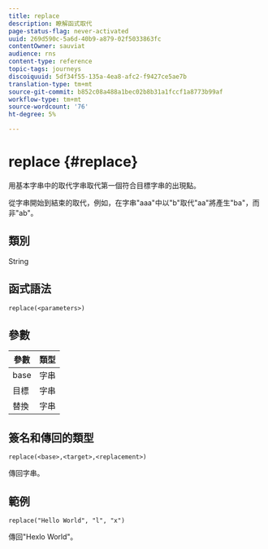 ```yaml
---
title: replace
description: 瞭解函式取代
page-status-flag: never-activated
uuid: 269d590c-5a6d-40b9-a879-02f5033863fc
contentOwner: sauviat
audience: rns
content-type: reference
topic-tags: journeys
discoiquuid: 5df34f55-135a-4ea8-afc2-f9427ce5ae7b
translation-type: tm+mt
source-git-commit: b852c08a488a1bec02b8b31a1fccf1a8773b99af
workflow-type: tm+mt
source-wordcount: '76'
ht-degree: 5%

---
```



# replace {#replace}

用基本字串中的取代字串取代第一個符合目標字串的出現點。

從字串開始到結束的取代，例如，在字串&quot;aaa&quot;中以&quot;b&quot;取代&quot;aa&quot;將產生&quot;ba&quot;，而非&quot;ab&quot;。

## 類別

String

## 函式語法

`replace(<parameters>)`

## 參數

| 參數 | 類型 |
|-----------|--------------|
| base | 字串 |
| 目標 | 字串 |
| 替換 | 字串 |

## 簽名和傳回的類型

`replace(<base>,<target>,<replacement>)`

傳回字串。

## 範例

`replace("Hello World", "l", "x")`

傳回&quot;Hexlo World&quot;。
